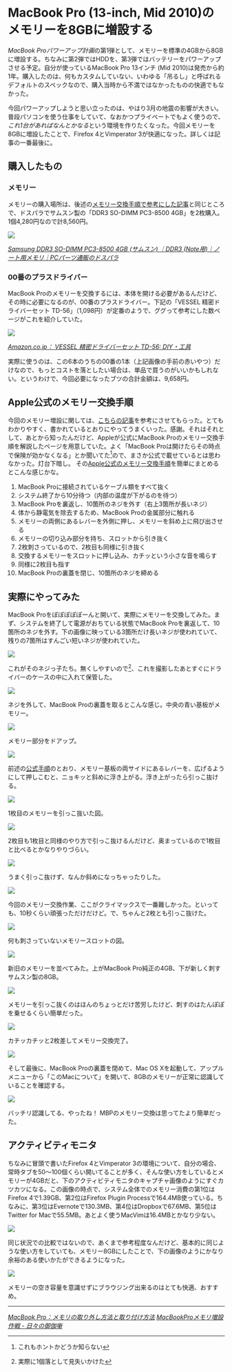 # <span>MacBook Pro (13-inch, Mid 2010)の</span><span>メモリーを8GBに増設する</span>

*MacBook Proパワーアップ計画*の第1弾として、メモリーを標準の4GBから8GBに増設する。ちなみに第2弾ではHDDを、第3弾ではバッテリーをパワーアップさせる予定。自分が使っているMacBook Pro 13インチ (Mid 2010)は発売から約1年。購入したのは、何もカスタムしていない、いわゆる「吊るし」と呼ばれるデフォルトのスペックなので、購入当時から不満ではなかったものの快適でもなかった。

今回パワーアップしようと思い立ったのは、やはり3月の地震の影響が大きい。普段パソコンを使う仕事をしていて、なおかつプライベートでもよく使うので、*これ1台があればなんとかなる*という環境を作りたくなった。今回メモリーを8GBに増設したことで、Firefox 4とVimperator 3が快適になった。詳しくは記事の一番最後に。

<!-- READMORE -->


## 購入したもの

### メモリー

メモリーの購入場所は、後述の[メモリー交換手順で参考にした記事](http://d.hatena.ne.jp/raydive/20100612/1276324464)と同じところで、ドスパラでサムスン製の「DDR3 SO-DIMM PC3-8500 4GB」を2枚購入。1個4,280円なので計8,560円。

[![](/assets/2011/04/08/macbook-pro-13-mid-2010-upgrade-memory-8gb-01.png)](/assets/2011/04/08/macbook-pro-13-mid-2010-upgrade-memory-8gb-01.png)

<cite>[Samsung DDR3 SO-DIMM PC3-8500 4GB (サムスン) ｜DDR3 (Note用)｜ノート用メモリ｜PCパーツ通販のドスパラ](http://www.dospara.co.jp/5shopping/detail_parts.php?bg=1&br=30&sbr=471&ic=154499&lf=0)</cite>


### 00番のプラスドライバー

MacBook Proのメモリーを交換するには、本体を開ける必要があるんだけど、その時に必要になるのが、00番のプラスドライバー。下記の「VESSEL 精密ドライバーセット TD-56」（1,098円）が定番のようで、ググって参考にした数ページがこれを紹介していた。

[![](/assets/2011/04/08/macbook-pro-13-mid-2010-upgrade-memory-8gb-02.png)](/assets/2011/04/08/macbook-pro-13-mid-2010-upgrade-memory-8gb-02.png)

<cite>[Amazon.co.jp： VESSEL 精密ドライバーセット TD-56: DIY・工具](http://www.amazon.co.jp/o/ASIN/B000CED236)</cite>

実際に使うのは、この6本のうちの00番の1本（上記画像の手前の赤いやつ）だけなので、もっとコストを落としたい場合は、単品で買うのがいいかもしれない。というわけで、今回必要になったブツの合計金額は、9,658円。


## Apple公式のメモリー交換手順

今回のメモリー増設に関しては、[こちらの記事](http://d.hatena.ne.jp/raydive/20100612/1276324464)を参考にさせてもらった。とてもわかりやすく、書かれているとおりにやってうまくいった。感謝。それはそれとして、あとから知ったんだけど、Appleが公式にMacBook Proのメモリー交換手順を解説したページを用意していた。よく「MacBook Proは開けたらその時点で保険が効かなくなる」とか聞いてた[^1]ので、まさか公式で載せているとは思わなかった。灯台下暗し。 その[Apple公式のメモリー交換手順](http://support.apple.com/kb/HT1270?viewlocale=ja_JP&locale=ja_JP)を簡単にまとめるとこんな感じかな。

1. MacBook Proに接続されているケーブル類をすべて抜く
2. システム終了から10分待つ（内部の温度が下がるのを待つ）
3. MacBook Proを裏返し、10箇所のネジを外す（右上3箇所が長いネジ）
4. 体から静電気を除去するため、MacBook Proの金属部分に触れる
5. メモリーの両側にあるレバーを外側に押し、メモリーを斜め上に飛び出させる
6. メモリーの切り込み部分を持ち、スロットから引き抜く
7. 2枚刺さっているので、2枚目も同様に引き抜く
8. 交換するメモリーをスロットに押し込み、カチッという小さな音を鳴らす
9. 同様に2枚目も指す
10. MacBook Proの裏蓋を閉じ、10箇所のネジを締める


## 実際にやってみた

MacBook Proをぽぽぽぽぽーんと開いて、実際にメモリーを交換してみた。まず、システムを終了して電源がおちている状態でMacBook Proを裏返して、10箇所のネジを外す。下の画像に映っている3箇所だけ長いネジが使われていて、残りの7箇所はすんごい短いネジが使われていた。

[![](/assets/2011/04/08/macbook-pro-13-mid-2010-upgrade-memory-8gb-03.png)](/assets/2011/04/08/macbook-pro-13-mid-2010-upgrade-memory-8gb-03.png)

これがそのネジっ子たち。無くしやすいので[^2]、これを撮影したあとすぐにドライバーのケースの中に入れて保管した。

[![](/assets/2011/04/08/macbook-pro-13-mid-2010-upgrade-memory-8gb-04.png)](/assets/2011/04/08/macbook-pro-13-mid-2010-upgrade-memory-8gb-04.png)

ネジを外して、MacBook Proの裏蓋を取るとこんな感じ。中央の青い基板がメモリー。

[![](/assets/2011/04/08/macbook-pro-13-mid-2010-upgrade-memory-8gb-05.png)](/assets/2011/04/08/macbook-pro-13-mid-2010-upgrade-memory-8gb-05.png)

メモリー部分をドアップ。

[![](/assets/2011/04/08/macbook-pro-13-mid-2010-upgrade-memory-8gb-06.png)](/assets/2011/04/08/macbook-pro-13-mid-2010-upgrade-memory-8gb-06.png)

前述の[公式手順](http://support.apple.com/kb/HT1270?viewlocale=ja_JP&locale=ja_JP)のとおり、メモリー基板の両サイドにあるレバーを、広げるようにして押しこむと、ニョキッと斜めに浮き上がる。浮き上がったら引っこ抜ける。

[![](/assets/2011/04/08/macbook-pro-13-mid-2010-upgrade-memory-8gb-07.png)](/assets/2011/04/08/macbook-pro-13-mid-2010-upgrade-memory-8gb-07.png)

1枚目のメモリーを引っこ抜いた図。

[![](/assets/2011/04/08/macbook-pro-13-mid-2010-upgrade-memory-8gb-08.png)](/assets/2011/04/08/macbook-pro-13-mid-2010-upgrade-memory-8gb-08.png)

2枚目も1枚目と同様のやり方で引っこ抜けるんだけど、奥まっているので1枚目と比べるとかなりやりづらい。

[![](/assets/2011/04/08/macbook-pro-13-mid-2010-upgrade-memory-8gb-09.png)](/assets/2011/04/08/macbook-pro-13-mid-2010-upgrade-memory-8gb-09.png)

うまく引っこ抜けず、なんか斜めになっちゃったりした。

[![](/assets/2011/04/08/macbook-pro-13-mid-2010-upgrade-memory-8gb-10.png)](/assets/2011/04/08/macbook-pro-13-mid-2010-upgrade-memory-8gb-10.png)

今回のメモリー交換作業、ここがクライマックスで一番難しかった。といっても、10秒くらい頑張っただけだけど。で、ちゃんと2枚とも引っこ抜けた。

[![](/assets/2011/04/08/macbook-pro-13-mid-2010-upgrade-memory-8gb-11.png)](/assets/2011/04/08/macbook-pro-13-mid-2010-upgrade-memory-8gb-11.png)

何も刺さっていないメモリースロットの図。

[![](/assets/2011/04/08/macbook-pro-13-mid-2010-upgrade-memory-8gb-12.png)](/assets/2011/04/08/macbook-pro-13-mid-2010-upgrade-memory-8gb-12.png)

新旧のメモリーを並べてみた。上がMacBook Pro純正の4GB、下が新しく刺すサムスン製の8GB。

[![](/assets/2011/04/08/macbook-pro-13-mid-2010-upgrade-memory-8gb-13.png)](/assets/2011/04/08/macbook-pro-13-mid-2010-upgrade-memory-8gb-13.png)

メモリーを引っこ抜くのはほんのちょっとだけ苦労したけど、刺すのはたんぽぽを乗せるくらい簡単だった。

[![](/assets/2011/04/08/macbook-pro-13-mid-2010-upgrade-memory-8gb-14.png)](/assets/2011/04/08/macbook-pro-13-mid-2010-upgrade-memory-8gb-14.png)

カチッカチッと2枚差してメモリー交換完了。

[![](/assets/2011/04/08/macbook-pro-13-mid-2010-upgrade-memory-8gb-15.png)](/assets/2011/04/08/macbook-pro-13-mid-2010-upgrade-memory-8gb-15.png)

そして最後に、MacBook Proの裏蓋を閉めて、Mac OS Xを起動して、アップルメニューから「このMacについて」を開いて、8GBのメモリーが正常に認識していることを確認する。

[![](/assets/2011/04/08/macbook-pro-13-mid-2010-upgrade-memory-8gb-16.png)](/assets/2011/04/08/macbook-pro-13-mid-2010-upgrade-memory-8gb-16.png)

バッチリ認識してる、やったね！ MBPのメモリー交換は思ってたより簡単だった。


## アクティビティモニタ

ちなみに冒頭で書いたFirefox 4とVimperator 3の環境について、自分の場合、常時タブを50～100個くらい開いてることが多く、そんな使い方をしているとメモリーが4GBだと、下のアクティビティモニタのキャプチャ画像のようにすぐカツカツになる。この画像の時点で、システム全体でのメモリー消費の第1位はFirefox 4で1.39GB、第2位はFirefox Plugin Processで164.4MB使っている。ちなみに、第3位はEvernoteで130.3MB、第4位はDropboxで67.6MB、第5位はTwitter for Macで55.5MB。あとよく使うMacVimは16.4MBとかなり少ない。

[![](/assets/2011/04/08/macbook-pro-13-mid-2010-upgrade-memory-8gb-17.png)](/assets/2011/04/08/macbook-pro-13-mid-2010-upgrade-memory-8gb-17.png)

同じ状況での比較ではないので、あくまで参考程度なんだけど、基本的に同じような使い方をしていても、メモリー8GBにしたことで、下の画像のようにかなり余裕のある使いかたができるようになった。

[![](/assets/2011/04/08/macbook-pro-13-mid-2010-upgrade-memory-8gb-18.png)](/assets/2011/04/08/macbook-pro-13-mid-2010-upgrade-memory-8gb-18.png)

メモリーの空き容量を意識せずにブラウジング出来るのはとても快適、おすすめ。

* * *

<cite>[MacBook Pro：メモリの取り外し方法と取り付け方法](http://support.apple.com/kb/HT1270?viewlocale=ja_JP&locale=ja_JP)</cite>
<cite>[MacBookProメモリ増設作戦 - 日々の御伽噺](http://d.hatena.ne.jp/raydive/20100612/1276324464)</cite>

[^1]: これもホントかどうか知らない
[^2]: 実際に1個落として見失いかけた

